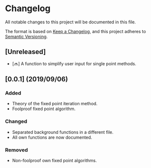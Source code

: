 # Changelog
All notable changes to this project will be documented in this file.

The format is based on [Keep a Changelog](https://keepachangelog.com/en/1.0.0/), and this project adheres to [Semantic Versioning](https://semver.org/spec/v2.0.0.html).

## [Unreleased]

- [:soon:] A function to simplify user input for single point methods.

## [0.0.1] (2019/09/06)
### Added
- Theory of the fixed point iteration method.
- Foolproof fixed point algorithm.

### Changed
- Separated background functions in a different file.
- All own functions are now documented.

### Removed
- Non-foolproof own fixed point algorithms.
